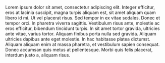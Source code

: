 Lorem ipsum dolor sit amet, consectetur adipiscing elit. Integer efficitur, eros at
lacinia suscipit, magna turpis aliquam est, sit amet aliquam quam libero id mi. Ut vel
placerat risus. Sed tempor in ex vitae sodales. Donec et tempor orci. In pharetra viverra
sagittis. Vestibulum risus ante, molestie ac eros efficitur, bibendum tincidunt turpis. In sit
amet tortor gravida, ultricies ante vitae, varius tortor. Aliquam finibus porta nulla sed
gravida. Aliquam ultricies dapibus ante eget molestie. In hac habitasse platea dictumst.
Aliquam aliquam enim at massa pharetra, et vestibulum sapien consequat. Donec
accumsan quis metus at pellentesque. Morbi quis felis placerat, interdum justo a, aliquam
risus.
